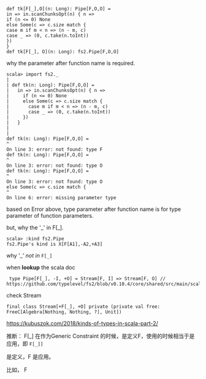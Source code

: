 <pre>
<code>def tk[F[_],O](n: Long): Pipe[F,O,O] =
in => in.scanChunksOpt(n) { n =>
if (n <= 0) None
else Some(c => c.size match {
case m if m < n => (n - m, c)
case _ => (0, c.take(n.toInt))
})
}
def tk[F[_], O](n: Long): fs2.Pipe[F,O,O]</code>
</pre>

<p>why the parameter after function name is required.
</p>
<p>
</p>
<pre>
<code>scala> import fs2._
| 
| def tk(n: Long): Pipe[F,O,O] =
|   in => in.scanChunksOpt(n) { n =>
|     if (n <= 0) None
|     else Some(c => c.size match {
|       case m if m < n => (n - m, c)
|       case _ => (0, c.take(n.toInt))
|     })
|   }
| 
| 
def tk(n: Long): Pipe[F,O,O] =
^
On line 3: error: not found: type F
def tk(n: Long): Pipe[F,O,O] =
^
On line 3: error: not found: type O
def tk(n: Long): Pipe[F,O,O] =
^
On line 3: error: not found: type O
else Some(c => c.size match {
^
On line 6: error: missing parameter type</code>
</pre>
<p>
</p>
<p>based on Error above, type parameter after function name is for type parameter of function parameters.
</p>
<p>
</p>
<p>but, why the '_' in  F[_]. 
</p>
<p>
</p>
<pre>
<code>scala> :kind fs2.Pipe
fs2.Pipe's kind is X[F[A1],-A2,+A3]</code>
</pre>
<p>why '_' 
  <em>not in </em>
  <code>F[_]</code>
</p>
<p>
</p>
<p>when 
  <strong>lookup</strong> the scala doc 
</p>
<p>
</p>
<pre>
<code> type Pipe[F[_], -I, +O] = Stream[F, I] => Stream[F, O] // https://github.com/typelevel/fs2/blob/v0.10.4/core/shared/src/main/scala/fs2/fs2.scala</code>
</pre>
<p>
</p>
<p>check Stream
</p>
<pre>
<code>final class Stream[+F[_], +O] private (private val free: FreeC[Algebra[Nothing, Nothing, ?], Unit])</code>
</pre>
<p>
</p>
<p>
</p>
<p>
  <a href="https://kubuszok.com/2018/kinds-of-types-in-scala-part-2/" target="_blank" ref="nofollow noopener noreferrer">https://kubuszok.com/2018/kinds-of-types-in-scala-part-2/</a>
</p>
<p>
</p>
<p>推断： F[_] 在作为Generic Constraint 的时候，是定义F，使用的时候相当于是应用，即 
  <code>F[_]]</code>
</p>
<p>是定义，F 是应用。 
</p>
<p>
</p>
<p>比如， F
</p>
